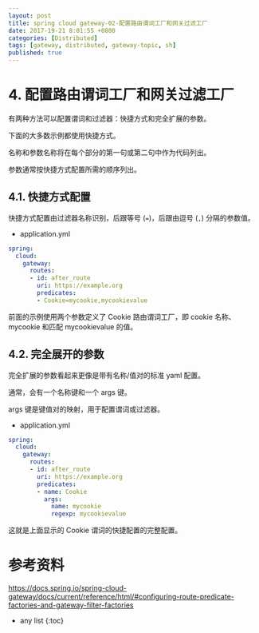 ```yaml
---
layout: post
title: spring cloud gateway-02-配置路由谓词工厂和网关过滤工厂
date: 2017-19-21 8:01:55 +0800
categories: [Distributed]
tags: [gateway, distributed, gateway-topic, sh]
published: true
---
```


# 4. 配置路由谓词工厂和网关过滤工厂

有两种方法可以配置谓词和过滤器：快捷方式和完全扩展的参数。 

下面的大多数示例都使用快捷方式。

名称和参数名称将在每个部分的第一句或第二句中作为代码列出。 

参数通常按快捷方式配置所需的顺序列出。

## 4.1. 快捷方式配置

快捷方式配置由过滤器名称识别，后跟等号 (`=`)，后跟由逗号 (`,`) 分隔的参数值。

- application.yml

```yml
spring:
  cloud:
    gateway:
      routes:
      - id: after_route
        uri: https://example.org
        predicates:
        - Cookie=mycookie,mycookievalue
```

前面的示例使用两个参数定义了 Cookie 路由谓词工厂，即 cookie 名称、mycookie 和匹配 mycookievalue 的值。

## 4.2. 完全展开的参数

完全扩展的参数看起来更像是带有名称/值对的标准 yaml 配置。 

通常，会有一个名称键和一个 args 键。 

args 键是键值对的映射，用于配置谓词或过滤器。

- application.yml

```yml
spring:
  cloud:
    gateway:
      routes:
      - id: after_route
        uri: https://example.org
        predicates:
        - name: Cookie
          args:
            name: mycookie
            regexp: mycookievalue
```

这就是上面显示的 Cookie 谓词的快捷配置的完整配置。



# 参考资料

https://docs.spring.io/spring-cloud-gateway/docs/current/reference/html/#configuring-route-predicate-factories-and-gateway-filter-factories

* any list
{:toc}